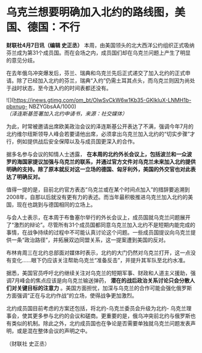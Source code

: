 # 乌克兰想要明确加入北约的路线图，美国、德国：不行

**财联社4月7日讯（编辑 史正丞）**
本周，由美国领头的北大西洋公约组织正式吸纳芬兰成为第31个成员国。而在会场之内，成员国们却在乌克兰问题上产生了明显的意见分歧。

在去年俄乌冲突爆发后，芬兰、瑞典和乌克兰先后正式递交了加入北约的正式申请。除了已经加入北约的芬兰，瑞典“入约”仍需土耳其点头，而乌克兰则因为尚处于战时状态，至今连入约的时间表都还没有。

![](https://inews.gtimg.com/om_bt/OlwSvCkW6w1Kb35-GKIkluX-LNMH1b-pbxnug-
NBZYGbsAA/1000)_（泽连斯基签署加入北约申请书，来源：社交媒体）_

为此，时常被邀请出席欧美政治会议的泽连斯基公开表达了不满，强调今年7月的北约维尔纽斯领导人峰会若要请他出席，必须拿出乌克兰加入北约的“切实步骤”才行，例如提供战后安全保障以及与成员国更深入的合作。

据多名参与会议的知情人士透露，
**在本周的北约外长会议上，包括波兰和一众波罗的海国家提议加强与乌克兰的联系，并通过官方文件对乌克兰未来加入北约提供明确的支持。除了原本就反对这一立场的德国、匈牙利外，美国的外交官也对此表达了明确反对。**

值得一提的是，目前北约官方表态“乌克兰或在某个时间点加入”的措辞要追溯到2008年，自那以后就没有更有力的表述。而当年最积极推进乌克兰加入北约的美国，现在也跳到与德国相同的立场上。

与会人士表示，在本周于布鲁塞尔举行的外长会议上，成员国就乌克兰问题展开了“激烈的辩论”。尽管所有31个成员国都同意乌克兰加入北约不是短期内能完成的事情，在战争持续的过程中不可能认真讨论这个问题。一些成员国提议向乌克兰提供一条“政治路径”，并拓展双边同盟关系，这一提案遭到美国的反对。

布林肯周三在北约总部面对媒体时表示，北约的大门仍然对乌克兰打开，这一点没有变化......眼下仍应该关注帮助乌克兰“准备反击”，并提升其军队至北约水准。

据悉，美国官员呼吁北约继续关注对乌克兰的短期军事、财政和人道主义援助，强调7月峰会的焦点应该是向乌克兰输送弹药，
**潜在的战后政治关系讨论只会分散人们对关键目标的注意力**
。美国方面担忧，加深与乌克兰的合作可能会强化俄罗斯方面强调“正在与北约作战”的立场，使得战争更加激烈。

北约成员国目前考虑的方案还包括，将北约-乌克兰委员会升级为北约-
乌克兰理事会，使其更多参与北约的会议和磋商。更重要的是，俄乌冲突前北约与俄罗斯也有类似的机制。除此之外，北约成员国也在争论是否需要单独就乌克兰问题发表声明，或是混在整体会议的声明之中。

（财联社 史正丞）

